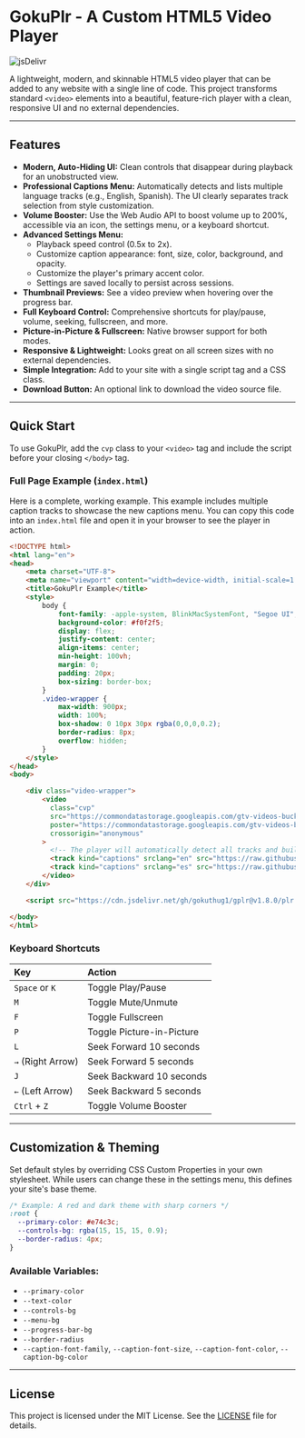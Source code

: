 # GokuPlr - A Custom HTML5 Video Player

![jsDelivr](https://data.jsdelivr.net/v1/package/gh/gokuthug1/gplr/badge)

A lightweight, modern, and skinnable HTML5 video player that can be added to any website with a single line of code. This project transforms standard `<video>` elements into a beautiful, feature-rich player with a clean, responsive UI and no external dependencies.

---

## Features

- **Modern, Auto-Hiding UI:** Clean controls that disappear during playback for an unobstructed view.
- **Professional Captions Menu:** Automatically detects and lists multiple language tracks (e.g., English, Spanish). The UI clearly separates track selection from style customization.
- **Volume Booster:** Use the Web Audio API to boost volume up to 200%, accessible via an icon, the settings menu, or a keyboard shortcut.
- **Advanced Settings Menu:**
    - Playback speed control (0.5x to 2x).
    - Customize caption appearance: font, size, color, background, and opacity.
    - Customize the player's primary accent color.
    - Settings are saved locally to persist across sessions.
- **Thumbnail Previews:** See a video preview when hovering over the progress bar.
- **Full Keyboard Control:** Comprehensive shortcuts for play/pause, volume, seeking, fullscreen, and more.
- **Picture-in-Picture & Fullscreen:** Native browser support for both modes.
- **Responsive & Lightweight:** Looks great on all screen sizes with no external dependencies.
- **Simple Integration:** Add to your site with a single script tag and a CSS class.
- **Download Button:** An optional link to download the video source file.

---

## Quick Start

To use GokuPlr, add the `cvp` class to your `<video>` tag and include the script before your closing `</body>` tag.

### Full Page Example (`index.html`)

Here is a complete, working example. This example includes multiple caption tracks to showcase the new captions menu. You can copy this code into an `index.html` file and open it in your browser to see the player in action.

```html
<!DOCTYPE html>
<html lang="en">
<head>
    <meta charset="UTF-8">
    <meta name="viewport" content="width=device-width, initial-scale=1.0">
    <title>GokuPlr Example</title>
    <style>
        body {
            font-family: -apple-system, BlinkMacSystemFont, "Segoe UI", Roboto, Helvetica, Arial, sans-serif;
            background-color: #f0f2f5;
            display: flex;
            justify-content: center;
            align-items: center;
            min-height: 100vh;
            margin: 0;
            padding: 20px;
            box-sizing: border-box;
        }
        .video-wrapper {
            max-width: 900px;
            width: 100%;
            box-shadow: 0 10px 30px rgba(0,0,0,0.2);
            border-radius: 8px;
            overflow: hidden;
        }
    </style>
</head>
<body>

    <div class="video-wrapper">
        <video
          class="cvp"
          src="https://commondatastorage.googleapis.com/gtv-videos-bucket/sample/BigBuckBunny.mp4"
          poster="https://commondatastorage.googleapis.com/gtv-videos-bucket/sample/images/BigBuckBunny.jpg"
          crossorigin="anonymous"
        >
          <!-- The player will automatically detect all tracks and build the captions menu -->
          <track kind="captions" srclang="en" src="https://raw.githubusercontent.com/tnb1j/-/refs/heads/main/captions.vtt" label="English" default />
          <track kind="captions" srclang="es" src="https://raw.githubusercontent.com/tnb1j/-/refs/heads/main/captions.vtt" label="Español" />
        </video>
    </div>

    <script src="https://cdn.jsdelivr.net/gh/gokuthug1/gplr@v1.8.0/plr.js" defer></script>

</body>
</html>
```

### Keyboard Shortcuts

| **Key** | **Action** |
| :--- | :--- |
| `Space` or `K` | Toggle Play/Pause |
| `M` | Toggle Mute/Unmute |
| `F` | Toggle Fullscreen |
| `P` | Toggle Picture-in-Picture |
| `L` | Seek Forward 10 seconds |
| `→` (Right Arrow) | Seek Forward 5 seconds |
| `J` | Seek Backward 10 seconds |
| `←` (Left Arrow) | Seek Backward 5 seconds |
| `Ctrl` + `Z` | Toggle Volume Booster |

---

## Customization & Theming

Set default styles by overriding CSS Custom Properties in your own stylesheet. While users can change these in the settings menu, this defines your site's base theme.

```css
/* Example: A red and dark theme with sharp corners */
:root {
  --primary-color: #e74c3c;
  --controls-bg: rgba(15, 15, 15, 0.9);
  --border-radius: 4px;
}
```

### Available Variables:
- `--primary-color`
- `--text-color`
- `--controls-bg`
- `--menu-bg`
- `--progress-bar-bg`
- `--border-radius`
- `--caption-font-family`, `--caption-font-size`, `--caption-font-color`, `--caption-bg-color`

---

## License

This project is licensed under the MIT License. See the [LICENSE](LICENSE) file for details.
